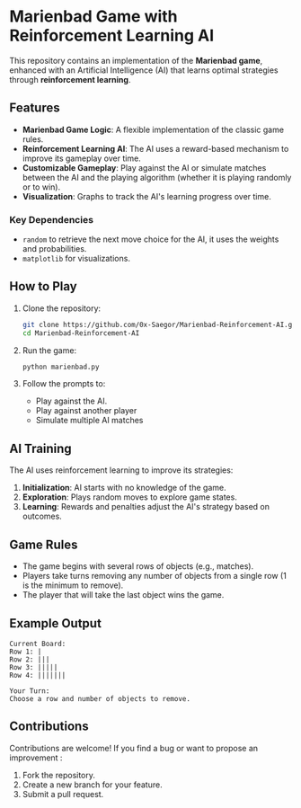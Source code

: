 # Marienbad Game with Reinforcement Learning AI

This repository contains an implementation of the **Marienbad game**, enhanced with an Artificial Intelligence (AI) that learns optimal strategies through **reinforcement learning**.

## Features
- **Marienbad Game Logic**: A flexible implementation of the classic game rules.
- **Reinforcement Learning AI**: The AI uses a reward-based mechanism to improve its gameplay over time.
- **Customizable Gameplay**: Play against the AI or simulate matches between the AI and the playing algorithm (whether it is playing randomly or to win).
- **Visualization**: Graphs to track the AI's learning progress over time.

### Key Dependencies
- `random` to retrieve the next move choice for the AI, it uses the weights and probabilities.
- `matplotlib` for visualizations.

## How to Play
1. Clone the repository:

   ```bash
   git clone https://github.com/0x-Saegor/Marienbad-Reinforcement-AI.git
   cd Marienbad-Reinforcement-AI
   ```

2. Run the game:

   ```bash
   python marienbad.py
   ```

3. Follow the prompts to:
   - Play against the AI.
   - Play against another player
   - Simulate multiple AI matches

## AI Training
The AI uses reinforcement learning to improve its strategies:
1. **Initialization**: AI starts with no knowledge of the game.
2. **Exploration**: Plays random moves to explore game states.
3. **Learning**: Rewards and penalties adjust the AI's strategy based on outcomes.

## Game Rules
- The game begins with several rows of objects (e.g., matches).
- Players take turns removing any number of objects from a single row (1 is the minimum to remove).
- The player that will take the last object wins the game.

## Example Output
```
Current Board:
Row 1: |
Row 2: |||
Row 3: |||||
Row 4: |||||||

Your Turn:
Choose a row and number of objects to remove.
```

## Contributions
Contributions are welcome! If you find a bug or want to propose an improvement :
1. Fork the repository.
2. Create a new branch for your feature.
3. Submit a pull request.
